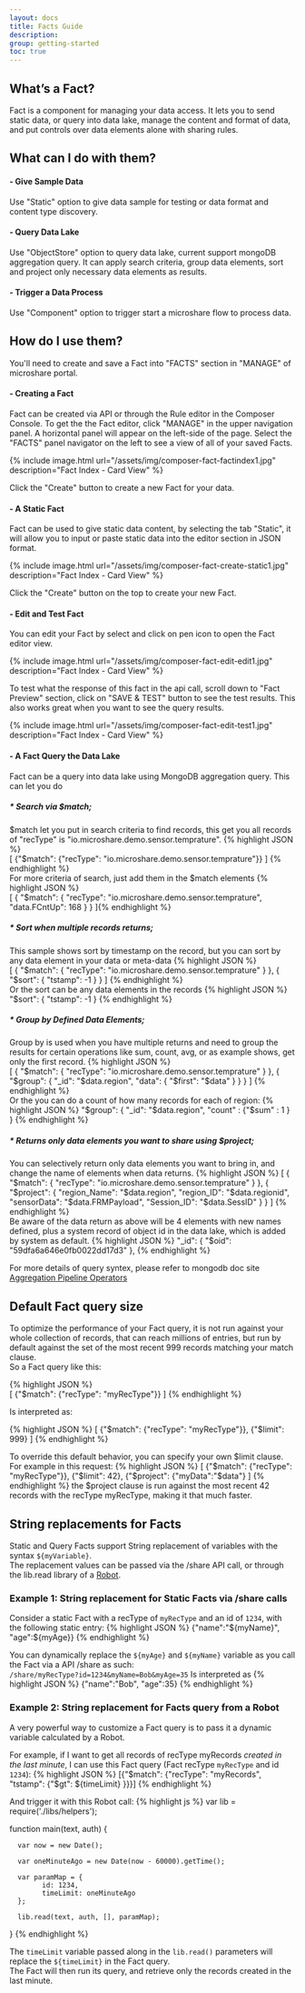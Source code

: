 ```yaml
---
layout: docs
title: Facts Guide
description: 
group: getting-started
toc: true
---
```


## What’s a Fact?

Fact is a component for managing your data access. It lets you to send static data, or query into data lake, manage the content and format of data, 
and put controls over data elements alone with sharing rules.

## What can I do with them?

#### - Give Sample Data
Use "Static" option to give data sample for testing or data format and content type discovery.

#### - Query Data Lake
Use "ObjectStore" option to query data lake, current support mongoDB aggregation query. It can apply search criteria, group data elements, sort and project only necessary data elements as results.

#### - Trigger a Data Process
Use "Component" option to trigger start a microshare flow to process data.




## How do I use them?

You'll need to create and save a Fact into "FACTS" section in "MANAGE" of microshare portal.
 
#### - Creating a Fact

Fact can be created via API or through the Rule editor in the Composer Console. To get the the Fact editor, click "MANAGE" in the upper navigation panel. A horizontal panel will appear on the left-side of the page. Select the "FACTS" panel navigator on the left to see a view of all of your saved Facts. 

{% include image.html url="/assets/img/composer-fact-factindex1.jpg" description="Fact Index - Card View" %}

Click the "Create" button to create a new Fact for your data.

#### - A Static Fact

Fact can be used to give static data content, by selecting the tab "Static", it will allow you to input or paste static data into the editor section in JSON format.

{% include image.html url="/assets/img/composer-fact-create-static1.jpg" description="Fact Index - Card View" %}

Click the "Create" button on the top to create your new Fact.

#### - Edit and Test Fact

You can edit your Fact by select and click on pen icon to open the Fact editor view. 

{% include image.html url="/assets/img/composer-fact-edit-edit1.jpg" description="Fact Index - Card View" %}

To test what the response of this fact in the api call, scroll down to "Fact Preview" section, click on "SAVE & TEST" button to see the test results. This also works great when you want to see the query results.

{% include image.html url="/assets/img/composer-fact-edit-test1.jpg" description="Fact Index - Card View" %}

#### - A Fact Query the Data Lake

Fact can be a query into data lake using MongoDB aggregation query. This can let you do 
##### * Search via $match;
$match let you put in search criteria to find records, this get you all records of "recType" is "io.microshare.demo.sensor.temprature".
{% highlight JSON %}  
  [
    {"$match": {"recType": "io.microshare.demo.sensor.temprature"}}
  ]
{% endhighlight %}  
For more criteria of search, just add them in the $match elements
{% highlight JSON %}  
[
  {
    "$match": {
      "recType": "io.microshare.demo.sensor.temprature",
      "data.FCntUp": 168
    }
  }
]{% endhighlight %}  


##### * Sort when multiple records returns;
This sample shows sort by timestamp on the record, but you can sort by any data element in your data or meta-data
{% highlight JSON %}  
[
  {
    "$match": {
      "recType": "io.microshare.demo.sensor.temprature"
    }
  },
  {
    "$sort": {
      "tstamp": -1
    }
  }
]
{% endhighlight %}  
Or the sort can be any data elements in the records
{% highlight JSON %}
"$sort": {
    "tstamp": -1
}
{% endhighlight %}  

##### * Group by Defined Data Elements;
Group by is used when you have multiple returns and need to group the results for certain operations like sum, count, avg, or as example shows, get only the first record.
{% highlight JSON %}  
[
  {
    "$match": {
      "recType": "io.microshare.demo.sensor.temprature"
    }
  },
  {
    "$group": {
      "_id": "$data.region",
      "data": {
        "$first": "$data"
      }
    }
  }
]
{% endhighlight %}  
Or the you can do a count of how many records for each of region:
{% highlight JSON %}
    "$group": {
      "_id": "$data.region",
      "count" : {"$sum" : 1 }
    }
{% endhighlight %}  

##### * Returns only data elements you want to share using $project;
You can selectively return only data elements you want to bring in, and change the name of elements when data returns.
{% highlight JSON %}
[
  {
    "$match": {
      "recType": "io.microshare.demo.sensor.temprature"
    }
  },
  {
    "$project": {
      "region_Name": "$data.region",
      "region_ID": "$data.regionid",
      "sensorData": "$data.FRMPayload",
      "Session_ID": "$data.SessID"
    }
  }
]
{% endhighlight %}  
Be aware of the data return as above will be 4 elements with new names defined, plus a system record of object id in the data lake, which is added by system as default.
{% highlight JSON %}
        "_id": {
          "$oid": "59dfa6a646e0fb0022dd17d3"
        },
{% endhighlight %}  


For more details of query syntex, please refer to mongodb doc site
[Aggregation Pipeline Operators](https://docs.mongodb.com/manual/reference/operator/aggregation/)


## Default Fact query size

To optimize the performance of your Fact query, it is not run against your whole collection of records, that can reach millions of entries, but run by default against the set of the most recent 999 records matching your match clause.  
So a Fact query like this:

{% highlight JSON %}  
  [
    {"$match": {"recType": "myRecType"}}
  ]
{% endhighlight %}  

Is interpreted as:  

{% highlight JSON %}
  [
    {"$match": {"recType": "myRecType"}},
    {"$limit": 999}
  ]
{% endhighlight %}

To override this default behavior, you can specify your own $limit clause.
For example in this request:
{% highlight JSON %}
  [
    {"$match": {"recType": "myRecType"}},
    {"$limit": 42},
    {"$project": {"myData":"$data"}
  ]
{% endhighlight %}
the $project clause is run against the most recent 42 records with the recType myRecType, making it that much faster.

## String replacements for Facts
Static and Query Facts support String replacement of variables with the syntax ```${myVariable}```.  
The replacement values can be passed via the /share API call, or through the lib.read library of a [Robot](../robot-guide).

### Example 1: String replacement for Static Facts via /share calls
Consider a static Fact with a recType of ```myRecType``` and an id of ```1234```, with the following static entry:
{% highlight JSON %}
  {"name":"${myName}", "age":${myAge}}
{% endhighlight %}

You can dynamically replace the ```${myAge}``` and ```${myName}``` variable as you call the Fact via a API /share as such:   
```/share/myRecType?id=1234&myName=Bob&myAge=35```
Is interpreted as 
{% highlight JSON %}
  {"name":"Bob", "age":35}
{% endhighlight %}

### Example 2: String replacement for Facts query from a Robot
A very powerful way to customize a Fact query is to pass it a dynamic variable calculated by a Robot.

For example, if I want to get all records of recType myRecords *created in the last minute*, I can use this Fact query (Fact recType ```myRecType``` and id ```1234```):
{% highlight JSON %}
  [{"$match": {"recType": "myRecords", "tstamp": {"$gt": ${timeLimit} }}}]
{% endhighlight %} 

And trigger it with this Robot call:
{% highlight js %}
  var lib = require('./libs/helpers');

  function main(text, auth) {
      
      var now = new Date();
      
      var oneMinuteAgo = new Date(now - 60000).getTime();

      var paramMap = {
            id: 1234,
            timeLimit: oneMinuteAgo
      }; 
      
      lib.read(text, auth, [], paramMap);
  }
{% endhighlight %}

The ```timeLimit``` variable passed along in the ```lib.read()``` parameters will replace the ```${timeLimit}``` in the Fact query.  
The Fact will then run its query, and retrieve only the records created in the last minute.